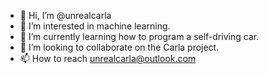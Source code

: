 - 👋 Hi, I’m @unrealcarla
- 👀 I’m interested in machine learning.
- 🌱 I’m currently learning how to program a self-driving car.
- 💞️ I’m looking to collaborate on the Carla project.
- 📫 How to reach unrealcarla@outlook.com

<!---
unrealcarla/unrealcarla is a ✨ special ✨ repository because its `README.md` (this file) appears on your GitHub profile.
You can click the Preview link to take a look at your changes.
--->
